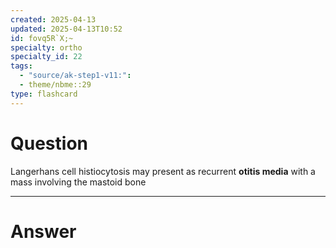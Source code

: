 ```yaml
---
created: 2025-04-13
updated: 2025-04-13T10:52
id: fovq5R`X;~
specialty: ortho
specialty_id: 22
tags:
  - "source/ak-step1-v11:": 
  - theme/nbme::29
type: flashcard
---
```


# Question
Langerhans cell histiocytosis may present as recurrent **otitis media** with a mass involving the mastoid bone

---

# Answer
